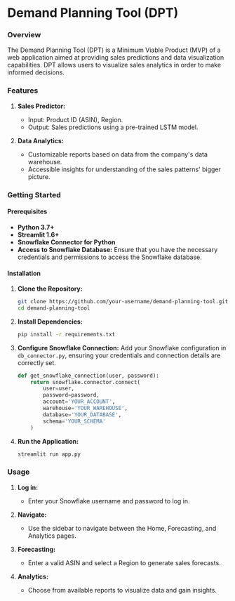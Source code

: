 # Demand Planning Tool (DPT)

### Overview
The Demand Planning Tool (DPT) is a Minimum Viable Product (MVP) of a web application aimed at providing sales predictions and data visualization capabilities. DPT allows users to visualize sales analytics in order to make informed decisions.

### Features
1. **Sales Predictor:**
   - Input: Product ID (ASIN), Region.
   - Output: Sales predictions using a pre-trained LSTM model.
   
2. **Data Analytics:**
   - Customizable reports based on data from the company's data warehouse.
   - Accessible insights for understanding of the sales patterns' bigger picture.

### Getting Started

#### Prerequisites
- **Python 3.7+**
- **Streamlit 1.6+**
- **Snowflake Connector for Python**
- **Access to Snowflake Database:** Ensure that you have the necessary credentials and permissions to access the Snowflake database.

#### Installation

1. **Clone the Repository:**
    ```sh
    git clone https://github.com/your-username/demand-planning-tool.git
    cd demand-planning-tool
    ```

2. **Install Dependencies:**
    ```sh
    pip install -r requirements.txt
    ```

3. **Configure Snowflake Connection:**
   Add your Snowflake configuration in `db_connector.py`, ensuring your credentials and connection details are correctly set.

    ```python
    def get_snowflake_connection(user, password):
        return snowflake.connector.connect(
            user=user,
            password=password,
            account='YOUR_ACCOUNT',
            warehouse='YOUR_WAREHOUSE',
            database='YOUR_DATABASE',
            schema='YOUR_SCHEMA'
        )
    ```

4. **Run the Application:**
    ```sh
    streamlit run app.py
    ```

### Usage

1. **Log in:**
   - Enter your Snowflake username and password to log in.

2. **Navigate:**
   - Use the sidebar to navigate between the Home, Forecasting, and Analytics pages.

3. **Forecasting:**
   - Enter a valid ASIN and select a Region to generate sales forecasts.

4. **Analytics:**
   - Choose from available reports to visualize data and gain insights.